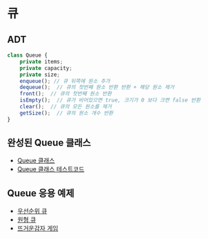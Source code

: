 # 큐

## ADT

```typescript
class Queue {
	private items;
	private capacity;
	private size;
	enqueue(); // 큐 뒤쪽에 원소 추가
	dequeue();  // 큐의 첫번째 원소 반환 반환 + 해당 원소 제거
	front();  // 큐의 첫번째 원소 반환
	isEmpty();  // 큐가 비어있으면 true, 크기가 0 보다 크면 false 반환
	clear();  // 큐의 모든 원소를 제거
	getSize();  // 큐의 원소 개수 반환
}
```


## 완성된 Queue 클래스

- [Queue 클래스](./Queue.ts)
- [Queue 클래스 테스트코드](./Queue.test.ts)


## Queue 응용 예제

- [우선순위 큐](./PriorityQueue.test.ts)
- [원형 큐](./CircularQueue.ts)
- [뜨거운감자 게임](./Queue.application.test.ts)

